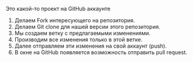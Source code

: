 Это какой-то проект на GitHub аккаунте

1. Делаем Fork интересующего на репозитория.
2. Делаем Git clone для нашей версии этого репозитория.
3. Мы создаем ветку с предлагаемыми изменениями.
4. Производим все изменения только в этой ветке.
5. Далее отправляем эти изменения на свой аккаунт (push).
6. В окне на GitHub появляется возможность отправить pull request.
